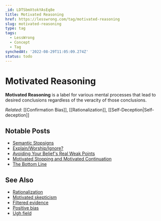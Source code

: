 ```yaml
---
_id: LDTSbmXtokYAsEq8e
title: Motivated Reasoning
href: https://lesswrong.com/tag/motivated-reasoning
slug: motivated-reasoning
type: tag
tags:
  - LessWrong
  - Concept
  - Tag
synchedAt: '2022-08-29T11:05:09.274Z'
status: todo
---
```


# Motivated Reasoning

**Motivated Reasoning** is a label for various mental processes that lead to desired conclusions regardless of the veracity of those conclusions.

*Related*: [[Confirmation Bias]], [[Rationalization]], [[Self-Deception|Self-deception]] 

## Notable Posts

- [Semantic Stopsigns](https://lessestwrong.com/lw/it/semantic_stopsigns/)
- [Explain/Worship/Ignore?](https://lessestwrong.com/lw/j2/explainworshipignore/)
- [Avoiding Your Belief's Real Weak Points](https://lessestwrong.com/lw/jy/avoiding_your_beliefs_real_weak_points/)
- [Motivated Stopping and Motivated Continuation](https://lessestwrong.com/lw/km/motivated_stopping_and_motivated_continuation/)
- [The Bottom Line](https://lesswrong.com/lw/js/the_bottom_line/)

## See Also

- [Rationalization](https://lessestwrong.com/tag/rationalization)
- [Motivated skepticism](https://lessestwrong.com/tag/motivated-skepticism)
- [Filtered evidence](https://lessestwrong.com/tag/filtered-evidence)
- [Positive bias](https://lessestwrong.com/tag/confirmation-bias)
- [Ugh field](https://lessestwrong.com/tag/aversion-ugh-fields)
